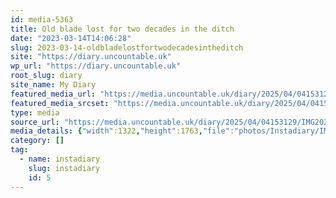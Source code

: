```yaml
---
id: media-5363
title: Old blade lost for two decades in the ditch
date: "2023-03-14T14:06:28"
slug: 2023-03-14-oldbladelostfortwodecadesintheditch
site: "https://diary.uncountable.uk"
wp_url: "https://diary.uncountable.uk"
root_slug: diary
site_name: My Diary
featured_media_url: "https://media.uncountable.uk/diary/2025/04/04153129/IMG20230314140628.webp"
featured_media_srcset: "https://media.uncountable.uk/diary/2025/04/04153129/IMG20230314140628-225x300.webp 225w, https://media.uncountable.uk/diary/2025/04/04153129/IMG20230314140628-768x1024.webp 768w, https://media.uncountable.uk/diary/2025/04/04153129/IMG20230314140628-150x150.webp 150w, https://media.uncountable.uk/diary/2025/04/04153129/IMG20230314140628-480x640.webp 480w, https://media.uncountable.uk/diary/2025/04/04153129/IMG20230314140628.webp 1322w"
type: media
source_url: "https://media.uncountable.uk/diary/2025/04/04153129/IMG20230314140628.webp"
media_details: {"width":1322,"height":1763,"file":"photos/Instadiary/IMG20230314140628.webp","filesize":198968,"sizes":{"medium":{"file":"IMG20230314140628-225x300.webp","width":225,"height":300,"filesize":31168,"mime_type":"image/webp","source_url":"https://media.uncountable.uk/diary/2025/04/04153129/IMG20230314140628-225x300.webp"},"large":{"file":"IMG20230314140628-768x1024.webp","width":768,"height":1024,"filesize":261772,"mime_type":"image/webp","source_url":"https://media.uncountable.uk/diary/2025/04/04153129/IMG20230314140628-768x1024.webp"},"thumbnail":{"file":"IMG20230314140628-150x150.webp","width":150,"height":150,"filesize":10872,"mime_type":"image/webp","source_url":"https://media.uncountable.uk/diary/2025/04/04153129/IMG20230314140628-150x150.webp"},"mobwidth":{"file":"IMG20230314140628-480x640.webp","width":480,"height":640,"filesize":124952,"mime_type":"image/webp","source_url":"https://media.uncountable.uk/diary/2025/04/04153129/IMG20230314140628-480x640.webp"},"full":{"file":"IMG20230314140628.webp","width":1322,"height":1763,"mime_type":"image/webp","source_url":"https://media.uncountable.uk/diary/2025/04/04153129/IMG20230314140628.webp"}},"image_meta":{"aperture":"0","credit":"","camera":"","caption":"","created_timestamp":"0","copyright":"","focal_length":"0","iso":"0","shutter_speed":"0","title":"","orientation":"0","keywords":[]}}
category: []
tag:
  - name: instadiary
    slug: instadiary
    id: 5
---
```


